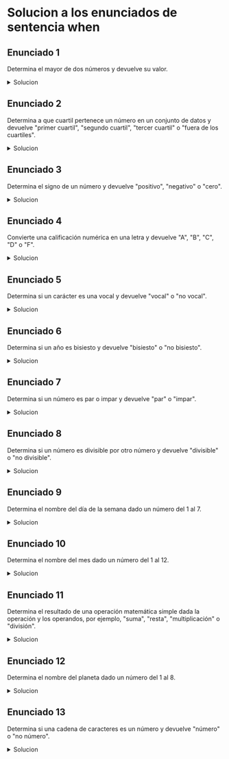 # Solucion a los enunciados de sentencia when

## Enunciado 1

Determina el mayor de dos números y devuelve su valor.

<details>
  <summary>Solucion</summary>
  
  ```kotlin
 fun main (){
    println("ingrese el primer numero")
    val num1 = readln().toInt()
    println("ingrese el segundo numero")
    val num2 = readln().toInt()

    val numeroMayor = when{
        num1 > num2 -> num1
        else -> num2
    }
    println("el numero mas grande es $numeroMayor")
}
  ```
</details>

## Enunciado 2

Determina a que cuartil pertenece un número en un conjunto de datos y devuelve "primer cuartil", "segundo cuartil", "tercer cuartil" o "fuera de los cuartiles".

<details>
  <summary>Solucion</summary>
  
  ```kotlin
 fun main (){
    println("ingrese un numero:")
    val numero = readln().toInt()
    println("ingrese los datos separados por una coma:")
    val datos = readln().split(", ").map { it.toInt() }.sorted()

    val primerCuartil = datos[datos.size / 4]
    val segundoCuartil = datos[datos.size / 2]
    val tercerCuartil = datos[datos.size * 3 / 4]

    val resultado = when{
        numero < primerCuartil -> "Fuera de los cuartiles"
        numero <= segundoCuartil -> "Primer cuartil"
        numero <= tercerCuartil -> "Segundo cuartil"
        numero <= datos.last() -> "Tercer cuartil"
        else -> "Fuera de los cuartiles"
    }
    println("El número pertenece al $resultado")
}
  ```
</details>

## Enunciado 3

Determina el signo de un número y devuelve "positivo", "negativo" o "cero".

<details>
  <summary>Solucion</summary>
  
  ```kotlin
 fun main (){
    println("ingrese un numero:")
    val numero = readln().toInt()
    val resultado = when{
        numero == 0 -> "cero"
        numero <0 -> "negativo"
        else -> "positivo"
    }
    println(resultado)
}
  ```
</details>

## Enunciado 4

Convierte una calificación numérica en una letra y devuelve "A", "B", "C", "D" o "F".

<details>
  <summary>Solucion</summary>
  
  ```kotlin
 fun main (){
    println("ingrese una calificación:")
    val calificacion = readln().toInt()
    val conversion = when (calificacion) {
        10 -> "A"
        9 -> "B"
        8 -> "C"
        7 -> "D"
        6 -> "E"
        else -> "F"
    }
    if (calificacion > 10)
        println("calificacion fuera del rango")
    else
        println("$calificacion convertida a letra es: $conversion")
}
  ```
</details>

## Enunciado 5

Determina si un carácter es una vocal y devuelve "vocal" o "no vocal".

<details>
  <summary>Solucion</summary>
  
  ```kotlin
 fun main (){
    println("ingrese la letra")
    val letra = readln().lowercase()
    val esVolcal = when (letra) {
        "a", "e", "i", "o", "u" -> "es una vocal"
        else -> "no es una vocal"
    }
    println("$letra $esVolcal")
}
  ```
</details>

## Enunciado 6

Determina si un año es bisiesto y devuelve "bisiesto" o "no bisiesto".

<details>
  <summary>Solucion</summary>
  
  ```kotlin
 fun main (){
    println("ingrese el año:")
    val year = readln().toInt()
    val bisiesto = when {
        year % 4 == 0 && year % 100 != 0 -> "$year es un año bisiesto"
        else -> "$year no es un año bisiesto"
    }
    println(bisiesto)
}
  ```
</details>

## Enunciado 7

Determina si un número es par o impar y devuelve "par" o "impar".

<details>
  <summary>Solucion</summary>
  
  ```kotlin
 fun main (){
    println("ingrese un numero:")
    val numero = readln().toInt()
    val parOImpar = when {
        numero % 2 == 0 -> "par"
        else -> "impar"
    }
    println(parOImpar)
}
  ```
</details>

## Enunciado 8

Determina si un número es divisible por otro número y devuelve "divisible" o "no divisible".

<details>
  <summary>Solucion</summary>
  
  ```kotlin
 fun main (){
    println("ingrese los 2 numeros:")
    val (num1, num2) = Pair(readln().toInt(), readln().toInt())
    println(when {num1 % num2 == 0 -> "$num1 es divisible con $num2 y el resultado es ${num1/num2}" else -> "no divisible"})
}
  ```
</details>

## Enunciado 9

Determina el nombre del día de la semana dado un número del 1 al 7.

<details>
  <summary>Solucion</summary>
  
  ```kotlin
 fun main (){
    println("ingrese el numero del dia")
    val dia =  when (readln().toInt()){
        1 -> "Lunes"
        2 -> "Martes"
        3 -> "Miércoles"
        4 -> "Jueves"
        5 -> "Viernes"
        6 -> "Sabado"
        7 -> "Domingo"
        else -> "numero invalido"
    }
    println(dia)
}
  ```
</details>

## Enunciado 10

Determina el nombre del mes dado un número del 1 al 12.

<details>
  <summary>Solucion</summary>
  
  ```kotlin
 fun main (){
    println("ingrese el numero del mes")
    val mes =  when (readln().toInt()){
        1 -> "Enero"
        2 -> "Febrero"
        3 -> "Marzo"
        4 -> "Abril"
        5 -> "Mayo"
        6 -> "Junio"
        7 -> "Julio"
        8 -> "Agosto"
        9 -> "Septiembre"
        10 -> "Octubre"
        11 -> "Noviembre"
        12 -> "Diciembre"
        else -> "mes invalido"
    }
    println(mes)
}
  ```
</details>

## Enunciado 11

Determina el resultado de una operación matemática simple dada la operación y los operandos, por ejemplo, "suma", "resta", "multiplicación" o "división".

<details>
  <summary>Solucion</summary>
  
  ```kotlin
 fun main (){
    println("ingrese 2 valores:")
    val (num1, num2) = Pair(readln().toInt(), readln().toInt())
    println("""
        que operacion desea realizar?
        1. suma
        2. resta
        3. division
        4. multiplicacion
    """.trimIndent())
    val result = when (readln().toInt()){
        1 -> num1 + num2
        2 -> num1 - num2
        3 -> num1 / num2
        4 -> num1 * num2
        else -> "operacion no valida"
    }
    println(result)
}
  ```
</details>

## Enunciado 12

Determina el nombre del planeta dado un número del 1 al 8.

<details>
  <summary>Solucion</summary>
  
  ```kotlin
 fun main (){
    println("ingrese el numero del planeta")
    val planeta = when (readln().toInt()){
        1 -> "Mercurio"
        2 -> "Venus"
        3 -> "Tierra"
        4 -> "Marte"
        5 -> "Jupiter"
        6 -> "Saturno"
        7 -> "Urano"
        8 -> "Neptuno"
        else -> "numero invalido"
    }
    println(planeta)
}
  ```
</details>


## Enunciado 13

Determina si una cadena de caracteres es un número y devuelve "número" o "no número".

<details>
  <summary>Solucion</summary>
  
  ```kotlin
 fun main (){
    println("ingrese un valor")
        when (readln().toIntOrNull()){
        null -> println("no es un numero")
            else -> println("es un numero")
    }
}
  ```
</details>

